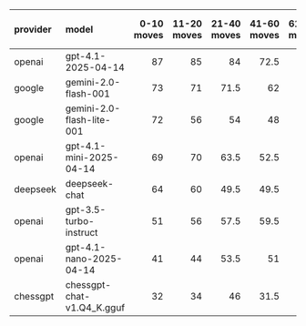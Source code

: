 | provider   | model                      |   0-10 moves |   11-20 moves |   21-40 moves |   41-60 moves |   61-80 moves |   81-100 moves |
|:-----------|:---------------------------|-------------:|--------------:|--------------:|--------------:|--------------:|---------------:|
| openai     | gpt-4.1-2025-04-14         |           87 |            85 |          84   |          72.5 |          68.5 |           47.5 |
| google     | gemini-2.0-flash-001       |           73 |            71 |          71.5 |          62   |          68.5 |           66.5 |
| google     | gemini-2.0-flash-lite-001  |           72 |            56 |          54   |          48   |          48.5 |           52   |
| openai     | gpt-4.1-mini-2025-04-14    |           69 |            70 |          63.5 |          52.5 |          59.5 |           49.5 |
| deepseek   | deepseek-chat              |           64 |            60 |          49.5 |          49.5 |          50.5 |           51   |
| openai     | gpt-3.5-turbo-instruct     |           51 |            56 |          57.5 |          59.5 |          53.5 |           53.5 |
| openai     | gpt-4.1-nano-2025-04-14    |           41 |            44 |          53.5 |          51   |          46   |           47.5 |
| chessgpt   | chessgpt-chat-v1.Q4_K.gguf |           32 |            34 |          46   |          31.5 |          38.5 |           33.5 |